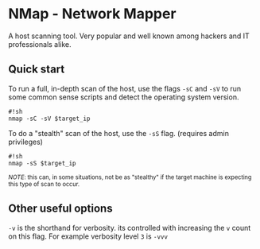 # NMap - Network Mapper

A host scanning tool. Very popular and well known among hackers and IT professionals alike.

## Quick start
To run a full, in-depth scan of the host, use the flags `-sC` and `-sV` to run some common
sense scripts and detect the operating system version.

    #!sh
    nmap -sC -sV $target_ip

To do a "stealth" scan of the host, use the `-sS` flag. (requires admin privileges)

    #!sh
    nmap -sS $target_ip

<small>_NOTE_: this can, in some situations, not be as "stealthy" if the target machine is expecting this type of scan to occur.</small>

## Other useful options
`-v` is the shorthand for verbosity. its controlled with increasing the `v` count on this flag. For example verbosity level `3` is `-vvv`